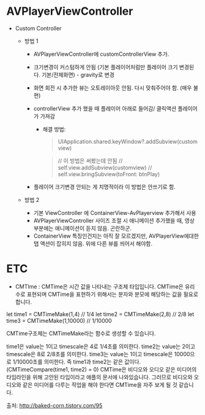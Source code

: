 # AVPlayerViewController

 * Custom Controller
    * 방법 1
        * AVPlayerViewController에 customControllerView 추가.
        * 크기변경이 커스텀하게 안됨 (기본 플레이어처럼만 플레이어 크기 변경된다. 기본/전체화면) - gravity로 변경
        * 화면 회전 시 추가한 뷰는 오토레이아웃 안됨. 다시 맞춰주어야 함. (매우 불편)
        * controllerView 추가 했을 때 플레이어 아래로 들어감/ 클릭액션 플레이어가 가져감
            * 해결 방법: 
                > UIApplication.shared.keyWindow?.addSubview(customview)

                > // 이 방법은 써봤는데 안됨
                > //        self.view.addSubview(customview)
                > //        self.view.bringSubview(toFront: btnPlay)

        * 플레이어 크기변경 안되는 게 치명적이라 이 방법은 안쓰기로 함.

    * 방법 2
        * 기본 ViewController 에 ContainerView-AvPlayerview 추가해서 사용
        * AVPlayerViewController 사이즈 조절 시 애니메이션 추가했을 때, 영상 부분에는 애니메이션이 듣지 않음. 곤란하군.
        * ContainerView 특징인건지는 아직 잘 모르겠지만, AVPlayerView에대한 탭 액션이 잡히지 않음. 위에 다른 뷰를 씌어서 해야함.



# ETC

 * CMTIme
    : CMTime은 시간 값을 나타내는 구조체 타입입니다. CMTime은 유리수로 표현되며 CMTime을 표현하기 위해서는 분자와 분모에 해당하는 값을 필요로 합니다.



let time1 = CMTimeMake(1,4) // 1/4
let time2 = CMTimeMake(2,8) // 2/8
let time3 = CMTimeMake(1,10000) // 1/10000

CMTime구조체는 CMTimeMake라는 함수로 생성할 수 있습니다.



time1은 value는 1이고 timescale은 4로 1/4초를 의미한다.
time2는 value는 2이고 timescale은 8로 2/8초를 의미한다.
time3는 value는 1이고 timescale은 10000으로 1/10000초를 의미한다.
즉 time1과 time2는 같은 값이다. (CMTimeCompare(time1, time2) = 0)
CMTime은 비디오와 오디오 같은 미디어의 타임라인을 위해 고안된 타입이라고 애플의 문서에 나와있습니다. 그러므로 비디오와 오디오와 같은 미디어를 다루는 작업을 해야 한다면 CMTime을 자주 보게 될 것 같습니다.

출처: http://baked-corn.tistory.com/95
